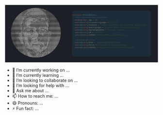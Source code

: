 <a href="https://github.com/dimabeliuga">
  <picture>
    <source media="(prefers-color-scheme: dark)" srcset="picture.png">
    <img alt="" src="picture.png">
  </picture>
</a>

- 🔭 I’m currently working on ...
- 🌱 I’m currently learning ...
- 👯 I’m looking to collaborate on ...
- 🤔 I’m looking for help with ...
- 💬 Ask me about ...
- 📫 How to reach me: ...
- 😄 Pronouns: ...
- ⚡ Fun fact: ...

